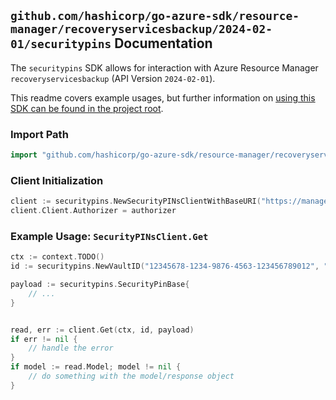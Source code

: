 
## `github.com/hashicorp/go-azure-sdk/resource-manager/recoveryservicesbackup/2024-02-01/securitypins` Documentation

The `securitypins` SDK allows for interaction with Azure Resource Manager `recoveryservicesbackup` (API Version `2024-02-01`).

This readme covers example usages, but further information on [using this SDK can be found in the project root](https://github.com/hashicorp/go-azure-sdk/tree/main/docs).

### Import Path

```go
import "github.com/hashicorp/go-azure-sdk/resource-manager/recoveryservicesbackup/2024-02-01/securitypins"
```


### Client Initialization

```go
client := securitypins.NewSecurityPINsClientWithBaseURI("https://management.azure.com")
client.Client.Authorizer = authorizer
```


### Example Usage: `SecurityPINsClient.Get`

```go
ctx := context.TODO()
id := securitypins.NewVaultID("12345678-1234-9876-4563-123456789012", "example-resource-group", "vaultName")

payload := securitypins.SecurityPinBase{
	// ...
}


read, err := client.Get(ctx, id, payload)
if err != nil {
	// handle the error
}
if model := read.Model; model != nil {
	// do something with the model/response object
}
```
